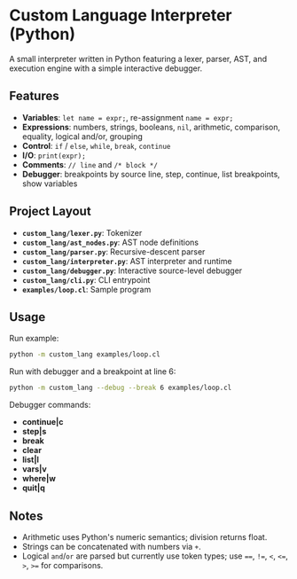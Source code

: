 # Custom Language Interpreter (Python)

A small interpreter written in Python featuring a lexer, parser, AST, and execution engine with a simple interactive debugger.

## Features

- **Variables**: `let name = expr;`, re-assignment `name = expr;`
- **Expressions**: numbers, strings, booleans, `nil`, arithmetic, comparison, equality, logical and/or, grouping
- **Control**: `if` / `else`, `while`, `break`, `continue`
- **I/O**: `print(expr);`
- **Comments**: `// line` and `/* block */`
- **Debugger**: breakpoints by source line, step, continue, list breakpoints, show variables

## Project Layout

- **`custom_lang/lexer.py`**: Tokenizer
- **`custom_lang/ast_nodes.py`**: AST node definitions
- **`custom_lang/parser.py`**: Recursive-descent parser
- **`custom_lang/interpreter.py`**: AST interpreter and runtime
- **`custom_lang/debugger.py`**: Interactive source-level debugger
- **`custom_lang/cli.py`**: CLI entrypoint
- **`examples/loop.cl`**: Sample program

## Usage

Run example:

```bash
python -m custom_lang examples/loop.cl
```

Run with debugger and a breakpoint at line 6:

```bash
python -m custom_lang --debug --break 6 examples/loop.cl
```

Debugger commands:

- **continue|c**
- **step|s**
- **break <line>**
- **clear <line>**
- **list|l**
- **vars|v**
- **where|w**
- **quit|q**

## Notes

- Arithmetic uses Python's numeric semantics; division returns float.
- Strings can be concatenated with numbers via `+`.
- Logical `and`/`or` are parsed but currently use token types; use `==`, `!=`, `<`, `<=`, `>`, `>=` for comparisons.
